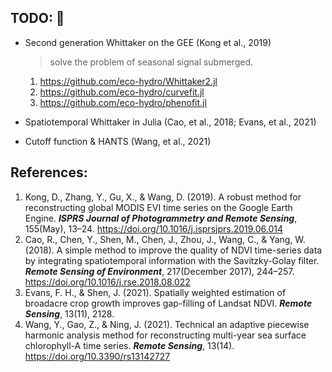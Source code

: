 ## TODO: 👋

<!--

**Here are some ideas to get you started:**

🙋‍♀️ A short introduction - what is your organization all about?
🌈 Contribution guidelines - how can the community get involved?
👩‍💻 Useful resources - where can the community find your docs? Is there anything else the community should know?
🍿 Fun facts - what does your team eat for breakfast?
🧙 Remember, you can do mighty things with the power of [Markdown](https://docs.github.com/github/writing-on-github/getting-started-with-writing-and-formatting-on-github/basic-writing-and-formatting-syntax)
-->

- Second generation Whittaker on the GEE (Kong et al., 2019)
  > solve the problem of seasonal signal submerged.
  1. https://github.com/eco-hydro/Whittaker2.jl
  2. https://github.com/eco-hydro/curvefit.jl
  3. https://github.com/eco-hydro/phenofit.jl

- Spatiotemporal Whittaker in Julia (Cao, et al., 2018; Evans, et al., 2021)

- Cutoff function & HANTS (Wang, et al., 2021)

## References:

1. Kong, D., Zhang, Y., Gu, X., & Wang, D. (2019). A robust method for reconstructing global MODIS EVI time series on the Google Earth Engine. _**ISPRS Journal of Photogrammetry and Remote Sensing**_, 155(May), 13–24. https://doi.org/10.1016/j.isprsjprs.2019.06.014
2. Cao, R., Chen, Y., Shen, M., Chen, J., Zhou, J., Wang, C., & Yang, W. (2018). A simple method to improve the quality of NDVI time-series data by integrating spatiotemporal information with the Savitzky-Golay filter. _**Remote Sensing of Environment**_, 217(December 2017), 244–257. https://doi.org/10.1016/j.rse.2018.08.022
3. Evans, F. H., & Shen, J. (2021). Spatially weighted estimation of broadacre crop growth improves gap-filling of Landsat NDVI. _**Remote Sensing**_, 13(11), 2128.
4. Wang, Y., Gao, Z., & Ning, J. (2021). Technical an adaptive piecewise harmonic analysis method for reconstructing multi-year sea surface chlorophyll-A time series. _**Remote Sensing**_, 13(14). https://doi.org/10.3390/rs13142727
